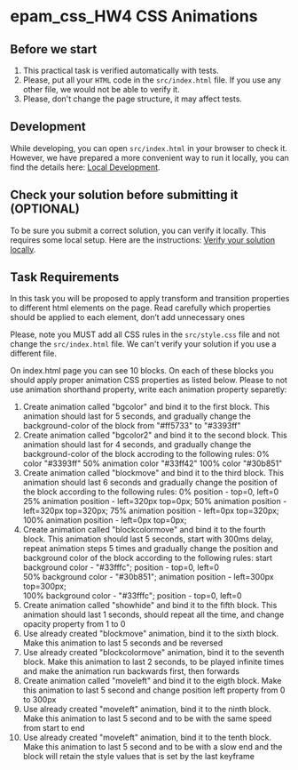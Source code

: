 # epam_css_HW4 CSS Animations

## Before we start

1. This practical task is verified automatically with tests. 
2. Please, put all your `HTML` code in the `src/index.html` file. If you use any other file, we would not be able to verify it.
3. Please, don't change the page structure, it may affect tests.

## Development

While developing, you can open `src/index.html` in your browser to check it. However, we have prepared a more convenient way to run it locally, you can find the details here: [Local Development](./docs/LocalDevelopment.md).

## Check your solution before submitting it (OPTIONAL)

To be sure you submit a correct solution, you can verify it locally. This requires some local setup. Here are the instructions: [Verify your solution locally](./docs/VerifySolutionLocally.md).

## Task Requirements

In this task you will be proposed to apply transform and transition properties to different html elements on the page. Read carefully which properties should be applied to each element, don’t add unnecessary ones

Please, note you MUST add all CSS rules in the `src/style.css` file and not change the `src/index.html` file. We can't verify your solution if you use a different file.

On index.html page you can see 10 blocks. On each of these blocks you should apply proper animation CSS properties as listed below. Please to not use animation shorthand property, write each animation property separetly:
1.	Create animation called "bgcolor" and bind it to the first block. This animation should last for 5 seconds, and gradually change the background-color of the block from "#ff5733" to "#3393ff"
2.	Create animation called "bgcolor2" and bind it to the second block. This animation should last for 4 seconds, and gradually change the background-color of the block accroding to the following rules:
        0% color "#3393ff"
        50% animation  color "#33ff42"
        100% color "#30b851"
3. Create animation called "blockmove" and bind it to the third block. This animation should last 6 seconds and gradually change the position of the block according to the following rules:
        0% position - top=0, left=0
        25% animation position - left=320px top=0px;
        50% animation position - left=320px top=320px;
        75% animation position - left=0px top=320px;
        100% animation position - left=0px top=0px;
4. Create animation called "blockcolormove" and bind it to the fourth block. This animation should last 5 seconds, start with 300ms delay, repeat animation steps 5 times and gradually change the position and background color of the block according to the following rules:
        start background color - "#33fffc"; position - top=0, left=0       
        50% background color - "#30b851"; animation position - left=300px top=300px;      
        100% background color - "#33fffc"; position - top=0, left=0  
5. Create animation called "showhide" and bind it to the fifth block. This animation should last 1 seconds, should repeat all the time, and change opacity property from 1 to 0
6. Use already created "blockmove" animation, bind it to the sixth block. Make this animation to last 5 seconds and be reversed
7. Use already created "blockcolormove" animation, bind it to the seventh block. Make this animation to last 2 seconds, to be played infinite times and make the animation run backwards first, then forwards
8. Create animation called "moveleft" and bind it to the eigth block. Make this animation to last 5 second and change position left property from 0 to 300px
9. Use already created "moveleft" animation, bind it to the ninth block. Make this animation to last 5 second and to be with the same speed from start to end
10. Use already created "moveleft" animation, bind it to the tenth block. Make this animation to last 5 second and to be with a slow end and the block will retain the style values that is set by the last keyframe


